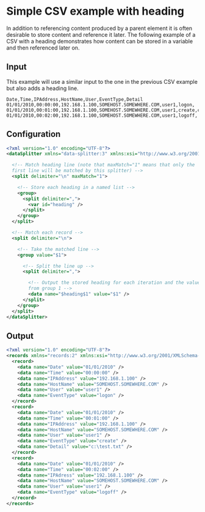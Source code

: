 # Simple CSV example with heading

In addition to referencing content produced by a parent element it is often desirable to store content and reference it later. The following example of a CSV with a heading demonstrates how content can be stored in a variable and then referenced later on.

## <a name="sec_1_2_1"></a>Input

This example will use a similar input to the one in the previous CSV example but also adds a heading line.

```
Date,Time,IPAddress,HostName,User,EventType,Detail
01/01/2010,00:00:00,192.168.1.100,SOMEHOST.SOMEWHERE.COM,user1,logon,
01/01/2010,00:01:00,192.168.1.100,SOMEHOST.SOMEWHERE.COM,user1,create,c:\test.txt
01/01/2010,00:02:00,192.168.1.100,SOMEHOST.SOMEWHERE.COM,user1,logoff,
```

## <a name="sec_1_2_2"></a>Configuration

```xml
<?xml version="1.0" encoding="UTF-8"?>
<dataSplitter xmlns="data-splitter:3" xmlns:xsi="http://www.w3.org/2001/XMLSchema-instance" xsi:schemaLocation="data-splitter:3 file://data-splitter-v3.0.xsd" version="3.0">

  <!-- Match heading line (note that maxMatch="1" means that only the
  first line will be matched by this splitter) -->
  <split delimiter="\n" maxMatch="1">

    <!-- Store each heading in a named list -->
    <group>
      <split delimiter=",">
        <var id="heading" />
      </split>
    </group>
  </split>

  <!-- Match each record -->
  <split delimiter="\n">

    <!-- Take the matched line -->
    <group value="$1">

      <!-- Split the line up -->
      <split delimiter=",">

        <!-- Output the stored heading for each iteration and the value
        from group 1 -->
        <data name="$heading$1" value="$1" />
      </split>
    </group>
  </split>
</dataSplitter>
```

## <a name="sec_1_2_3"></a>Output

```xml
<?xml version="1.0" encoding="UTF-8"?>
<records xmlns="records:2" xmlns:xsi="http://www.w3.org/2001/XMLSchema-instance" xsi:schemaLocation="records:2 file://records-v2.0.xsd" version="3.0">
  <record>
    <data name="Date" value="01/01/2010" />
    <data name="Time" value="00:00:00" />
    <data name="IPAddress" value="192.168.1.100" />
    <data name="HostName" value="SOMEHOST.SOMEWHERE.COM" />
    <data name="User" value="user1" />
    <data name="EventType" value="logon" />
  </record>
  <record>
    <data name="Date" value="01/01/2010" />
    <data name="Time" value="00:01:00" />
    <data name="IPAddress" value="192.168.1.100" />
    <data name="HostName" value="SOMEHOST.SOMEWHERE.COM" />
    <data name="User" value="user1" />
    <data name="EventType" value="create" />
    <data name="Detail" value="c:\test.txt" />
  </record>
  <record>
    <data name="Date" value="01/01/2010" />
    <data name="Time" value="00:02:00" />
    <data name="IPAdress" value="192.168.1.100" />
    <data name="HostName" value="SOMEHOST.SOMEWHERE.COM" />
    <data name="User" value="user1" />
    <data name="EventType" value="logoff" />
  </record>
</records>
```
